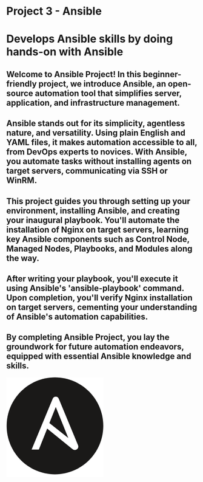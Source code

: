 # Project 3 - Ansible

# Develops Ansible skills by doing hands-on with Ansible

## Welcome to Ansible Project! In this beginner-friendly project, we introduce Ansible, an open-source automation tool that simplifies server, application, and infrastructure management.

## Ansible stands out for its simplicity, agentless nature, and versatility. Using plain English and YAML files, it makes automation accessible to all, from DevOps experts to novices. With Ansible, you automate tasks without installing agents on target servers, communicating via SSH or WinRM.

## This project guides you through setting up your environment, installing Ansible, and creating your inaugural playbook. You'll automate the installation of Nginx on target servers, learning key Ansible components such as Control Node, Managed Nodes, Playbooks, and Modules along the way.

## After writing your playbook, you'll execute it using Ansible's 'ansible-playbook' command. Upon completion, you'll verify Nginx installation on target servers, cementing your understanding of Ansible's automation capabilities.

## By completing Ansible Project, you lay the groundwork for future automation endeavors, equipped with essential Ansible knowledge and skills.

![project img](/Project-3%20Ansible%20Playbook/images/ansible.png)